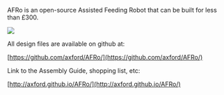 AFRo is an open-source Assisted Feeding Robot that can be built for less than £300. 

![](http://axford.github.io/AFRo/hardware/images/AFRo_view.png)

All design files are available on github at:

[https://github.com/axford/AFRo/](https://github.com/axford/AFRo/)

Link to the Assembly Guide, shopping list, etc:

[http://axford.github.io/AFRo/](http://axford.github.io/AFRo/)